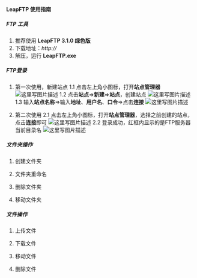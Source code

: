#### LeapFTP 使用指南

##### FTP 工具
1. 推荐使用 **LeapFTP 3.1.0 绿色版**
2. 下载地址：*http://*
3. 解压，运行 **LeapFTP.exe**

##### FTP登录
1. 第一次使用，新建站点
	1.1 点击左上角小图标，打开**站点管理器**
	![这里写图片描述](http://img.blog.csdn.net/20171117163732842?watermark/2/text/aHR0cDovL2Jsb2cuY3Nkbi5uZXQvcmF5bm9yeHl4/font/5a6L5L2T/fontsize/400/fill/I0JBQkFCMA==/dissolve/70/gravity/SouthEast)
	1.2 点击**站点**=>**新建**=>**站点**，创建站点
	![这里写图片描述](http://img.blog.csdn.net/20171117163801755?watermark/2/text/aHR0cDovL2Jsb2cuY3Nkbi5uZXQvcmF5bm9yeHl4/font/5a6L5L2T/fontsize/400/fill/I0JBQkFCMA==/dissolve/70/gravity/SouthEast)
	1.3 输入**站点名称**=>输入**地址**、**用户名**、**口令**=>点击**连接**
	![这里写图片描述](http://img.blog.csdn.net/20171117171636433?watermark/2/text/aHR0cDovL2Jsb2cuY3Nkbi5uZXQvcmF5bm9yeHl4/font/5a6L5L2T/fontsize/400/fill/I0JBQkFCMA==/dissolve/70/gravity/SouthEast)

2. 第二次使用
	2.1 点击左上角小图标，打开**站点管理器**，选择之前创建的站点，点击**连接**即可
	![这里写图片描述](http://img.blog.csdn.net/20171117171103348?watermark/2/text/aHR0cDovL2Jsb2cuY3Nkbi5uZXQvcmF5bm9yeHl4/font/5a6L5L2T/fontsize/400/fill/I0JBQkFCMA==/dissolve/70/gravity/SouthEast)
	2.2 登录成功，红框内显示的是FTP服务器当前目录名
	![这里写图片描述](http://img.blog.csdn.net/20171117170911460?watermark/2/text/aHR0cDovL2Jsb2cuY3Nkbi5uZXQvcmF5bm9yeHl4/font/5a6L5L2T/fontsize/400/fill/I0JBQkFCMA==/dissolve/70/gravity/SouthEast)

##### 文件夹操作
1. 创建文件夹

2. 文件夹重命名

3. 删除文件夹

4. 移动文件夹

##### 文件操作
1. 上传文件

2. 下载文件


3. 移动文件


4. 删除文件


#####
